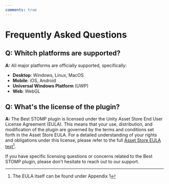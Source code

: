 ```yaml
---
comments: true
---
```


# Frequently Asked Questions

## Q: **Whitch platforms are supported?**

**A:** All major platforms are officially supported, specifically:

- **Desktop**: Windows, Linux, MacOS
- **Mobile**: iOS, Android
- **Universal Windows Platform** (UWP)
- **Web**: WebGL

## Q: **What's the license of the plugin?**

**A:** The Best STOMP plugin is licensed under the Unity Asset Store End User License Agreement (EULA). 
This means that your use, distribution, and modification of the plugin are governed by the terms and conditions set forth in the Asset Store EULA.
For a detailed understanding of your rights and obligations under this license, please refer to the full [Asset Store EULA text](https://unity.com/legal/as-terms)[^1].

If you have specific licensing questions or concerns related to the Best STOMP plugin, please don't hesitate to reach out to our support.

[^1]: The EULA itself can be found under Appendix 1